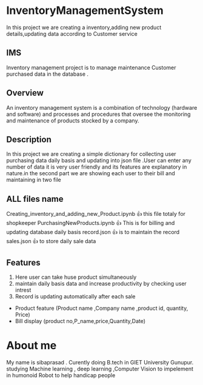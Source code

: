 # InventoryManagementSystem
In this project we are creating a inventory,adding new product details,updating data according to Customer service 
## IMS
Inventory management project is to manage maintenance Customer purchased data in the database .
##  Overview
An inventory management system is a combination of technology (hardware and software) and processes and procedures that oversee the monitoring and maintenance of products stocked by a company.
## Description
In this project we are creating  a simple dictionary for collecting user purchasing data daily basis and updating into json file .User can enter any number of data it is very user friendly and its features are explanatory in nature.in the second part we are showing each user to their bill and maintaining in two file
 ## ALL files name
Creating_inventory_and_adding_new_Product.ipynb     👍 this file totaly for shopkeeper
PurchasingNewProducts.ipynb                         👍 This is for billing and updating database daily basis
record.json                                         👍 is to maintain the record  
sales.json                                          👍 to store daily sale data
## Features
1. Here user  can take huse product  simultaneously
2. maintain daily basis data and  increase productivity  by  checking user intrest
3. Record is updating automatically after each sale
*  Product feature (Product name ,Company name ,product id, quantity, Price)
*  Bill display (product no,P_name,price,Quantity,Date)


# About me
My name is sibaprasad . Curently doing B.tech in GIET University Gunupur. studying Machine learning , deep learning  ,Computer Vision to impelement in humonoid Robot to help handicap people  
